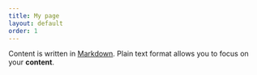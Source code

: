 ```yaml
---
title: My page
layout: default
order: 1
---
```



Content is written in [Markdown](https://learnxinyminutes.com/docs/markdown/). Plain text format allows you to focus on your **content**.

